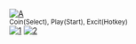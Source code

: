 [![A](pic/Coin-Play-Exit/TNx2/IMG_2036.JPG)](pic/Coin-Play-Exit/IMG_2036.JPG) <br/>
<sup>Coin(Select), Play(Start), Excit(Hotkey)</sup> <br/>
[![1](pic/Coin-Play-Exit/TN/IMG_2034.JPG)](pic/Coin-Play-Exit/IMG_2034.JPG) 
[![2](pic/Coin-Play-Exit/TN/IMG_2035.JPG)](pic/Coin-Play-Exit/IMG_2035.JPG) 
